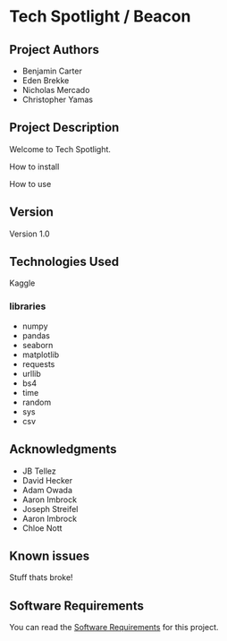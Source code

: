 # Tech Spotlight / Beacon

## Project Authors

- Benjamin Carter
- Eden Brekke
- Nicholas Mercado
- Christopher Yamas

## Project Description

<!-- As someone who's searching for a job I want to know what technologies are most relevant in job postings, and thus where I should be focusing my learning into.
- Web scraper will grab technology terms from a number of job postings.
- Data scraped from the postings will be posted as a graph to show which terms show up most often. -->



Welcome to Tech Spotlight. 
<!-- Describe project and main goal -->

<!-- What your application does,

Why you used the technologies you used,

Some of the challenges you faced and features you hope to implement in the future. -->

How to install
<!-- steps to install -->

How to use
<!-- walkthrough on using the program
    - Two parts
      - Scraper cli
      - Notebook link to Kaggle https://www.kaggle.com/code/edenbrekke/indeed-past-7-day-900-listing-term-data-18may2022/edit -->



## Version

Version 1.0

## Technologies Used

Kaggle

### libraries

- numpy
- pandas
- seaborn
- matplotlib
- requests
- urllib
- bs4
- time
- random
- sys
- csv

## Acknowledgments

- JB Tellez
- David Hecker
- Adam Owada
- Aaron Imbrock
- Joseph Streifel
- Aaron Imbrock
- Chloe Nott

## Known issues

Stuff thats broke!

## Software Requirements

You can read the [Software Requirements](./requirements.md) for this project.
